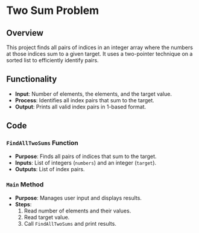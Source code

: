 # Two Sum Problem

## Overview

This project finds all pairs of indices in an integer array where the numbers at those indices sum to a given target. It uses a two-pointer technique on a sorted list to efficiently identify pairs.

## Functionality

- **Input**: Number of elements, the elements, and the target value.
- **Process**: Identifies all index pairs that sum to the target.
- **Output**: Prints all valid index pairs in 1-based format.

## Code

### `FindAllTwoSums` Function
- **Purpose**: Finds all pairs of indices that sum to the target.
- **Inputs**: List of integers (`numbers`) and an integer (`target`).
- **Outputs**: List of index pairs.

### `Main` Method
- **Purpose**: Manages user input and displays results.
- **Steps**:
  1. Read number of elements and their values.
  2. Read target value.
  3. Call `FindAllTwoSums` and print results.